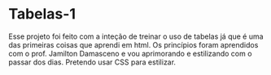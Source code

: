# Tabelas-1
Esse projeto foi feito com a inteção de treinar o uso de tabelas já que é uma das primeiras coisas que aprendi em html.
Os princípios foram aprendidos com o prof. Jamilton Damasceno e vou aprimorando e estilizando com o passar dos dias.
Pretendo usar CSS para estilizar.
